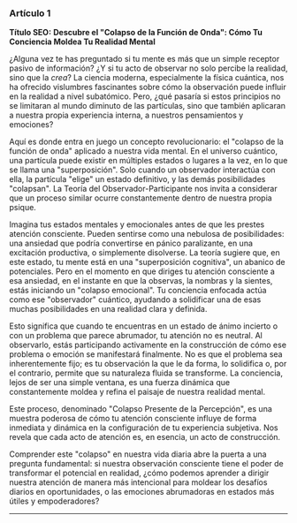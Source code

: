 ### **Artículo 1**
**Título SEO:** **Descubre el "Colapso de la Función de Onda": Cómo Tu Conciencia Moldea Tu Realidad Mental**

¿Alguna vez te has preguntado si tu mente es más que un simple receptor pasivo de información? ¿Y si tu acto de observar no solo percibe la realidad, sino que la *crea*? La ciencia moderna, especialmente la física cuántica, nos ha ofrecido vislumbres fascinantes sobre cómo la observación puede influir en la realidad a nivel subatómico. Pero, ¿qué pasaría si estos principios no se limitaran al mundo diminuto de las partículas, sino que también aplicaran a nuestra propia experiencia interna, a nuestros pensamientos y emociones?

Aquí es donde entra en juego un concepto revolucionario: el "colapso de la función de onda" aplicado a nuestra vida mental. En el universo cuántico, una partícula puede existir en múltiples estados o lugares a la vez, en lo que se llama una "superposición". Solo cuando un observador interactúa con ella, la partícula "elige" un estado definitivo, y las demás posibilidades "colapsan". La Teoría del Observador-Participante nos invita a considerar que un proceso similar ocurre constantemente dentro de nuestra propia psique.

Imagina tus estados mentales y emocionales antes de que les prestes atención consciente. Pueden sentirse como una nebulosa de posibilidades: una ansiedad que podría convertirse en pánico paralizante, en una excitación productiva, o simplemente disolverse. La teoría sugiere que, en este estado, tu mente está en una "superposición cognitiva", un abanico de potenciales. Pero en el momento en que diriges tu atención consciente a esa ansiedad, en el instante en que la observas, la nombras y la sientes, estás iniciando un "colapso emocional". Tu conciencia enfocada actúa como ese "observador" cuántico, ayudando a solidificar una de esas muchas posibilidades en una realidad clara y definida.

Esto significa que cuando te encuentras en un estado de ánimo incierto o con un problema que parece abrumador, tu atención no es neutral. Al observarlo, estás participando activamente en la construcción de cómo ese problema o emoción se manifestará finalmente. No es que el problema sea inherentemente fijo; es tu observación la que le da forma, lo solidifica o, por el contrario, permite que su naturaleza fluida se transforme. La conciencia, lejos de ser una simple ventana, es una fuerza dinámica que constantemente moldea y refina el paisaje de nuestra realidad mental.

Este proceso, denominado "Colapso Presente de la Percepción", es una muestra poderosa de cómo tu atención consciente influye de forma inmediata y dinámica en la configuración de tu experiencia subjetiva. Nos revela que cada acto de atención es, en esencia, un acto de construcción.

Comprender este "colapso" en nuestra vida diaria abre la puerta a una pregunta fundamental: si nuestra observación consciente tiene el poder de transformar el potencial en realidad, ¿cómo podemos aprender a dirigir nuestra atención de manera más intencional para moldear los desafíos diarios en oportunidades, o las emociones abrumadoras en estados más útiles y empoderadores?

---